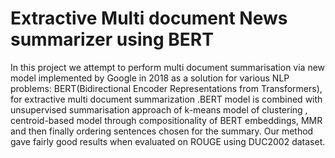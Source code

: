 # Extractive Multi document News summarizer using BERT
In this project we attempt to perform multi document summarisation via new model implemented by Google in 2018 as a solution for various NLP problems: BERT(Bidirectional Encoder Representations from Transformers), for extractive multi document summarization .BERT model is combined with unsupervised summarisation approach of k-means model of clustering , centroid-based model through compositionality of BERT embeddings, MMR and then finally ordering sentences chosen for the summary. Our method gave fairly good results when evaluated on ROUGE using DUC2002 dataset.
